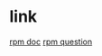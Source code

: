 # link
[rpm doc](https://www.opennet.ru/docs/HOWTO-RU/RPM-HOWTO-48.html)
[rpm question](http://stackoverflow.com/questions/16575680/rpmbuild-failing-error-installed-but-unpackaged-files-found)

